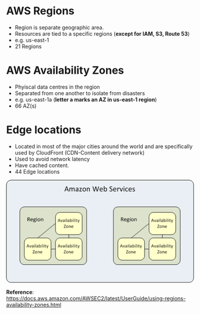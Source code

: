 # AWS Regions
- Region is separate geographic area.
- Resources are tied to a specific regions (**except for IAM, S3, Route 53**)
- e.g. us-east-1
- 21 Regions

# AWS Availability Zones
- Phyiscal data centres in the region
- Separated from one another to isolate from disasters
- e.g. us-east-1a (**letter a marks an AZ in us-east-1 region**)
- 66 AZ(s)

# Edge locations
- Located in most of the major cities around the world and are specifically used by CloudFront (CDN-Content delivery network)
- Used to avoid network latency
- Have cached content.
- 44 Edge locations

![alt text](https://github.com/ajiks143/aws-solution-architect-associate-2019-notes/blob/master/overview/aws_regions.png "AWS-Regions-AZs")

**Reference**: https://docs.aws.amazon.com/AWSEC2/latest/UserGuide/using-regions-availability-zones.html
